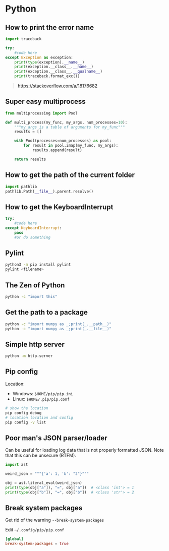 # Python

## How to print the error name

```python
import traceback

try:
    #code here
except Exception as exception:
    print(type(exception).__name__)
    print(exception.__class__.__name__)
    print(exception.__class__.__qualname__)
    print(traceback.format_exc())
```

> <https://stackoverflow.com/a/18176682>

## Super easy multiprocess

```python
from multiprocessing import Pool

def multi_process(my_func, my_args, num_processes=10):
    """my_args is a table of arguments for my_func"""
    results = []

    with Pool(processes=num_processes) as pool:
        for result in pool.imap(my_func, my_args):
            results.append(result)

    return results
```

## How to get the path of the current folder

```python
import pathlib
pathlib.Path(__file__).parent.resolve()
```

## How to get the KeyboardInterrupt

```python
try:
    #code here
except KeyboardInterrupt:
    pass
    #or do something
```

## Pylint

```sh
python3 -m pip install pylint
pylint <filename>
```

## The Zen of Python

```sh
python -c "import this"
```

## Get the path to a package

```sh
python -c "import numpy as _;print(_.__path__)"
python -c "import numpy as _;print(_.__file__)"
```

## Simple http server

```sh
python -m http.server
```

## Pip config

Location:

- Windows: `$HOME/pip/pip.ini`
- Linux: `$HOME/.pip/pip.conf`

```sh
# show the location
pip config debug
# location location and config
pip config -v list
```

## Poor man's JSON parser/loader

Can be useful for loading log data that is not properly formatted JSON. Note that this can be unsecure (RTFM).

```python
import ast

weird_json = """{'a': 1, 'b': "2"}"""

obj = ast.literal_eval(weird_json)
print(type(obj["a"]), "=", obj["a"])  # <class 'int'> = 1
print(type(obj["b"]), "=", obj["b"])  # <class 'str'> = 2
```

## Break system packages

Get rid of the warning `--break-system-packages`

Edit `~/.config/pip/pip.conf`

```toml
[global]
break-system-packages = true
```
